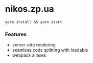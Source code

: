 # nikos.zp.ua

`yarn install && yarn start`

### Features
* server side rendering
* seamless code splitting with loadable
* webpack aliases
